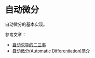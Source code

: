 
# 自动微分

自动微分的基本实现。

参考文章：
 - [自动求导的二三事](https://blog.csdn.net/Dark_Scope/article/details/62889455)
 - [自动微分(Automatic Differentiation)简介](https://blog.csdn.net/aws3217150/article/details/70214422)
